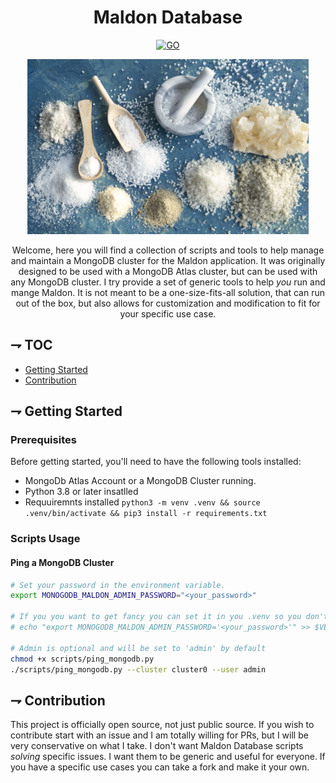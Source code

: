 <div align="center">

# Maldon Database

[![GO](https://img.shields.io/badge/Go-00ADD8?style=for-the-badge&logo=go&logoColor=white)](http://www.go.dev)

<img alt="Maldon Service" height="280" src="/assets/temp.png" />

Welcome, here you will find a collection of scripts and tools to help manage and
maintain a MongoDB cluster for the Maldon application. It was originally 
designed to be used with a MongoDB Atlas cluster, but can be used with any
MongoDB cluster. I try provide a set of generic tools to help _you_ run and mange
Maldon. It is not meant to be a one-size-fits-all solution, that can
run out of the box, but also allows for customization and modification to fit
for your specific use case.

</div>

## ⇁ TOC
* [Getting Started](#-Getting-Started)
* [Contribution](#-Contribution)

## ⇁ Getting Started

### Prerequisites

Before getting started, you'll need to have the following tools installed:
- MongoDb Atlas Account or a MongoDB Cluster running.
- Python 3.8 or later insatlled
- Requuiremnts installed 
  `python3 -m venv .venv && source .venv/bin/activate && pip3 install -r requirements.txt`

### Scripts Usage

#### Ping a MongoDB Cluster

```bash
# Set your password in the environment variable.
export MONOGODB_MALDON_ADMIN_PASSWORD="<your_password>"

# If you you want to get fancy you can set it in you .venv so you don't have to set it every time..
# echo "export MONOGODB_MALDON_ADMIN_PASSWORD='<your_password>'" >> $VENV/bin/activate 

# Admin is optional and will be set to 'admin' by default
chmod +x scripts/ping_mongodb.py
./scripts/ping_mongodb.py --cluster cluster0 --user admin
```

## ⇁ Contribution

This project is officially open source, not just public source.  If you wish to
contribute start with an issue and I am totally willing for PRs, but I will be
very conservative on what I take.  I don't want Maldon Database scripts _solving_ specific
issues. I want them to be generic and useful for everyone.  If you have a specific
use cases you can take a fork and make it your own.



